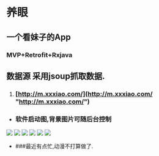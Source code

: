 # 养眼
## 一个看妹子的App
### MVP+Retrofit+Rxjava
## 数据源 采用jsoup抓取数据.
1. ### [http://m.xxxiao.com/](http://m.xxxiao.com/ "http://m.xxxiao.com/") 
- ### 软件启动图,背景图片可随后台控制
![](https://github.com/miaoMiaoDaShi/Yangyan/blob/master/screenshot/splash.jpg)
![](https://github.com/miaoMiaoDaShi/Yangyan/blob/master/screenshot/home.jpg)
![](https://github.com/miaoMiaoDaShi/Yangyan/blob/master/screenshot/imageList.jpg)
![](https://github.com/miaoMiaoDaShi/Yangyan/blob/master/screenshot/classify.jpg)
![](https://github.com/miaoMiaoDaShi/Yangyan/blob/master/screenshot/userCenter.jpg)
![](https://github.com/miaoMiaoDaShi/Yangyan/blob/master/screenshot/gallery.jpg)
- ###最近有点忙,动漫不打算做了.